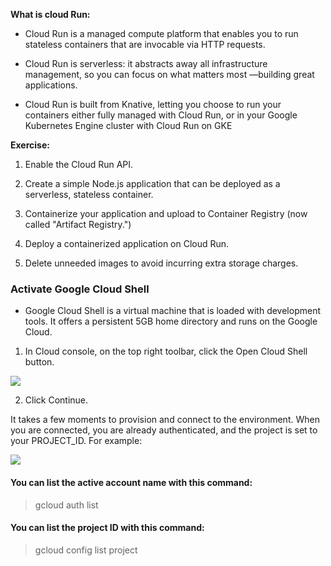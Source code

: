 __What is cloud Run:__

* Cloud Run is a managed compute platform that enables you to run stateless containers that are invocable via HTTP requests. 

* Cloud Run is serverless: it abstracts away all infrastructure management, so you can focus on what matters most 
  —building great applications.

* Cloud Run is built from Knative, letting you choose to run your containers either fully managed with Cloud Run,
  or in your Google Kubernetes Engine cluster with Cloud Run on GKE


__Exercise:__

1. Enable the Cloud Run API.

2. Create a simple Node.js application that can be deployed as a serverless, stateless container.

3. Containerize your application and upload to Container Registry (now called "Artifact Registry.")

4. Deploy a containerized application on Cloud Run.

5. Delete unneeded images to avoid incurring extra storage charges.


### Activate Google Cloud Shell

* Google Cloud Shell is a virtual machine that is loaded with development tools. It offers a persistent 5GB home directory and runs on
   the Google Cloud.

1. In Cloud console, on the top right toolbar, click the Open Cloud Shell button.

<img src="https://cdn.qwiklabs.com/qPPX1Yyw%2B45zwCK6k0oSVRZulauNxdnRAsLEZTp7WsU%3D">

2. Click Continue.

It takes a few moments to provision and connect to the environment. When you are connected, you are already authenticated, and the project is set to your PROJECT_ID. For example:

<img src="https://cdn.qwiklabs.com/hmMK0W41Txk%2B20bQyuDP9g60vCdBajIS%2B52iI2f4bYk%3D">


#### You can list the active account name with this command:

> gcloud auth list


#### You can list the project ID with this command:

> gcloud config list project

